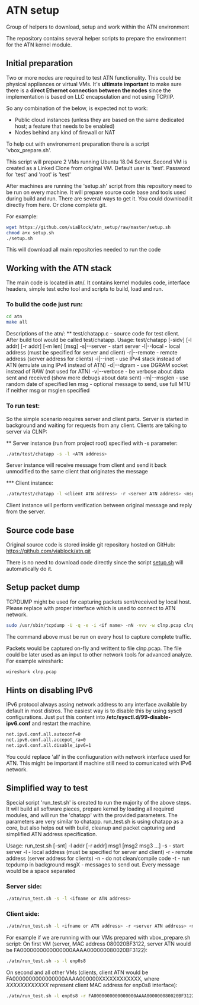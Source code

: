 # ATN setup

Group of helpers to download, setup and work within the ATN environment

The repository contains several helper scripts to prepare the environment for the ATN
kernel module.

## Initial preparation
Two or more nodes are required to test ATN functionality. This could be physical appliances or virtual VMs.
It's **ultimate important** to make sure there is a **direct Ethernet connection between the nodes**
since the implementation is based on LLC encapsulation and not using TCP/IP.

So any combination of the below, is expected not to work:

* Public cloud instances (unless they are based on the same dedicated host; a feature that needs to be enabled)
* Nodes behind any kind of firewall or NAT

To help out with environement preparation there is a script 'vbox_prepare.sh'.

This script will prepare 2 VMs running Ubuntu 18.04 Server. Second VM is created
as a Linked Clone from original VM.
Default user is 'test'. Password for 'test' and 'root' is 'test'

After machines are running the 'setup.sh' script from this repository need to be run on every machine. It will
prepare source code base and tools used during build and run. There are several ways to get it. You could
download it directly from here. Or clone complete git.

For example:
```sh
wget https://github.com/viaBlock/atn_setup/raw/master/setup.sh
chmod a+x setup.sh
./setup.sh
```
This will download all main repositories needed to run the code

## Working with the ATN stack
The main code is located in atn/. It contains kernel modules code, interface headers, simple test echo tool
and scripts to build, load and run.
### To build the code just run:
```sh
cd atn
make all
```

Descriptions of the atn/:
** test/chatapp.c - source code for test client. After build tool would be called test/chatapp.
Usage: test/chatapp [-sidv] [-l addr] [-r addr] [-m len] [msg]
  -s|--server  - start server
  -l|--local   - local address (must be specified for server and client)
  -r|--remote  - remote address (server address for clients)
  -i|--inet    - use IPv4 stack instead of ATN (emulate using IPv4 instead of ATN)
  -d|--dgram   - use DGRAM socket instead of RAW (not used for ATN)
  -v|--verbose - be verbose about data sent and received (show more debugs about data sent)
  -m|--msglen  - use random date of specified len
  msg          - optional message to send, use full MTU if neither msg or msglen specified

### To run test:

So the simple scenario requires server and client parts. Server is started in background and waiting for
requests from any client. Clients are talking to server via CLNP:

** Server instance (run from project root) specified with -s parameter:
```sh
./atn/test/chatapp -s -l <ATN address>
```
Server instance will receive message from client and send it back unmodified to the same client that originates the message

*** Client instance:
```sh
./atn/test/chatapp -l <client ATN address> -r <server ATN address> <msg1>
```
Client instance will perform verification between original message and reply from the server.

## Source code base
Original source code is stored inside git repository hosted on GitHub:
https://github.com/viablock/atn.git

There is no need to download code directly since the script [setup.sh](https://github.com/viaBlock/atn_setup/raw/master/setup.sh) will
automatically do it.

## Setup packet dump

TCPDUMP might be used for capturing packets sent/received by local host.
Please replace <if name> with proper interface which is used to connect to ATN network.
```sh
sudo /usr/sbin/tcpdump -U -q -e -i <if name> -nN -vvv -w clnp.pcap clnp &
```
The command above must be run on every host to capture complete traffic.

Packets would be captured on-fly and writtent to file clnp.pcap. The file could be later
used as an input to other network tools for advanced analyze.
For example wireshark:
```sh
wireshark clnp.pcap
```

## Hints on disabling IPv6
IPv6 protocol always assing network address to any interface available by default in most distros.
The easiest way is to disable this by using sysctl configurations. Just put this content into
**/etc/sysctl.d/99-disable-ipv6.conf** and restart the machine.

```sh
net.ipv6.conf.all.autoconf=0
net.ipv6.conf.all.accepot_ra=0
net.ipv6.conf.all.disable_ipv6=1
```

You could replace 'all' in the confiuguration with network interface used for ATN. This might be important if machine
still need to comunicated with IPv6 network.

## Simplified way to test
Special script 'run_test.sh' is created to run the majority of the above steps. It will build all software pieces, prepare kernel by loading
all required modules, and will run the 'chatapp' with the provided parameters. The parameters are very similar to chatapp.
run_test.sh is using chatapp as a core, but also helps out with build, cleanup and packet capturing and
simplified ATN address specification.

Usage: run_test.sh [-snt] -l addr [-r addr] msg1 [msg2 msg3 ...]
  -s   - start server
  -l   - local address (must be specified for server and client)
  -r   - remote address (server address for clients)
  -n   - do not clean/compile code
  -t   - run tcpdump in background
  msgX - messages to send out. Every message would be a space separated

### Server side:
```sh
./atn/run_test.sh -s -l <ifname or ATN address>
```

### Client side:
```sh
./atn/run_test.sh -l <ifname or ATN address> -r <server ATN address> <msg1> [<msg2> <msg3> ...]
```

For example if we are running with our VMs prepared with vbox_prepare.sh script:
On first VM (server, MAC address 080020BF3122, server ATN would be FA0000000000000000AAAA000000080020BF3122):
```sh
./atn/run_test.sh -s -l enp0s8
```
On second and all other VMs (clients, client ATN would be FA0000000000000000AAAA000000XXXXXXXXXXXX, where *XXXXXXXXXXXX* represent client MAC address for enp0s8 interface):
```sh
./atn/run_test.sh -l enp0s8 -r FA0000000000000000AAAA000000080020BF3122 <msg1>
```
